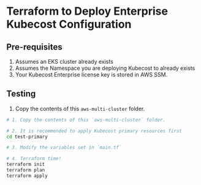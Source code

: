# Terraform to Deploy Enterprise Kubecost Configuration

## Pre-requisites

1. Assumes an EKS cluster already exists
2. Assumes the Namespace you are deploying Kubecost to already exists
3. Your Kubecost Enterprise license key is stored in AWS SSM.

## Testing

1. Copy the contents of this `aws-multi-cluster` folder.

```bash
# 1. Copy the contents of this `aws-multi-cluster` folder.

# 2. It is recommended to apply Kubecost primary resources first
cd test-primary

# 3. Modify the variables set in `main.tf`

# 4. Terraform time!
terraform init
terraform plan
terraform apply
```
